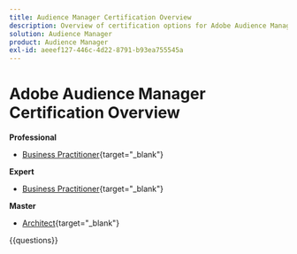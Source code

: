 ```yaml
---
title: Audience Manager Certification Overview
description: Overview of certification options for Adobe Audience Manager
solution: Audience Manager
product: Audience Manager
exl-id: aeeef127-446c-4d22-8791-b93ea755545a
---
```

# Adobe Audience Manager Certification Overview

**Professional**

* [Business Practitioner](https://certification.adobe.com/certification/adobe-audience-business-practitioner-professional){target="_blank"} <!--AD0-E458-->

**Expert**

* [Business Practitioner](https://certification.adobe.com/certification/adobe-audience-manager-business-practitioner-expert){target="_blank"} <!--AD0-E457-->

**Master**

* [Architect](https://certification.adobe.com/certification/audience-manager-architect-master){target="_blank"} <!--AD0-E454-->

{{questions}}

